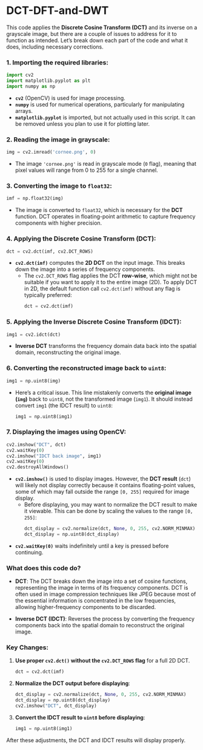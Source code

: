 # DCT-DFT-and-DWT

This code applies the **Discrete Cosine Transform (DCT)** and its inverse on a grayscale image, but there are a couple of issues to address for it to function as intended. Let’s break down each part of the code and what it does, including necessary corrections.

### 1. **Importing the required libraries:**
```python
import cv2
import matplotlib.pyplot as plt
import numpy as np
```
- **`cv2`** (OpenCV) is used for image processing.
- **`numpy`** is used for numerical operations, particularly for manipulating arrays.
- **`matplotlib.pyplot`** is imported, but not actually used in this script. It can be removed unless you plan to use it for plotting later.

### 2. **Reading the image in grayscale:**
```python
img = cv2.imread('cornee.png', 0)
```
- The image `'cornee.png'` is read in grayscale mode (`0` flag), meaning that pixel values will range from 0 to 255 for a single channel.

### 3. **Converting the image to `float32`:**
```python
imf = np.float32(img)
```
- The image is converted to `float32`, which is necessary for the **DCT** function. DCT operates in floating-point arithmetic to capture frequency components with higher precision.

### 4. **Applying the Discrete Cosine Transform (DCT):**
```python
dct = cv2.dct(imf, cv2.DCT_ROWS)
```
- **`cv2.dct(imf)`** computes the **2D DCT** on the input image. This breaks down the image into a series of frequency components. 
  - The `cv2.DCT_ROWS` flag applies the DCT **row-wise**, which might not be suitable if you want to apply it to the entire image (2D). To apply DCT in 2D, the default function call `cv2.dct(imf)` without any flag is typically preferred:
    ```python
    dct = cv2.dct(imf)
    ```

### 5. **Applying the Inverse Discrete Cosine Transform (IDCT):**
```python
img1 = cv2.idct(dct)
```
- **Inverse DCT** transforms the frequency domain data back into the spatial domain, reconstructing the original image.

### 6. **Converting the reconstructed image back to `uint8`:**
```python
img1 = np.uint8(img)
```
- Here’s a critical issue. This line mistakenly converts the **original image (`img`)** back to `uint8`, not the transformed image (`img1`). It should instead convert `img1` (the IDCT result) to `uint8`:
  ```python
  img1 = np.uint8(img1)
  ```

### 7. **Displaying the images using OpenCV:**
```python
cv2.imshow("DCT", dct)
cv2.waitKey(0)
cv2.imshow("IDCT back image", img1)
cv2.waitKey(0)
cv2.destroyAllWindows()
```
- **`cv2.imshow()`** is used to display images. However, the **DCT result** (`dct`) will likely not display correctly because it contains floating-point values, some of which may fall outside the range `[0, 255]` required for image display.
  - Before displaying, you may want to normalize the DCT result to make it viewable. This can be done by scaling the values to the range `[0, 255]`:
    ```python
    dct_display = cv2.normalize(dct, None, 0, 255, cv2.NORM_MINMAX)
    dct_display = np.uint8(dct_display)
    ```
- **`cv2.waitKey(0)`** waits indefinitely until a key is pressed before continuing.

### What does this code do?
- **DCT**: The DCT breaks down the image into a set of cosine functions, representing the image in terms of its frequency components. DCT is often used in image compression techniques like JPEG because most of the essential information is concentrated in the low frequencies, allowing higher-frequency components to be discarded.
  
- **Inverse DCT (IDCT)**: Reverses the process by converting the frequency components back into the spatial domain to reconstruct the original image.

### Key Changes:
1. **Use proper `cv2.dct()` without the `cv2.DCT_ROWS` flag** for a full 2D DCT.
   ```python
   dct = cv2.dct(imf)
   ```

2. **Normalize the DCT output before displaying**:
   ```python
   dct_display = cv2.normalize(dct, None, 0, 255, cv2.NORM_MINMAX)
   dct_display = np.uint8(dct_display)
   cv2.imshow("DCT", dct_display)
   ```

3. **Convert the IDCT result to `uint8` before displaying**:
   ```python
   img1 = np.uint8(img1)
   ```

After these adjustments, the DCT and IDCT results will display properly.
